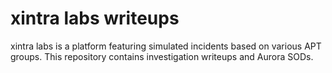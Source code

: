 # xintra labs writeups

xintra labs is a platform featuring simulated incidents based on various APT groups. 
This repository contains investigation writeups and Aurora SODs.

